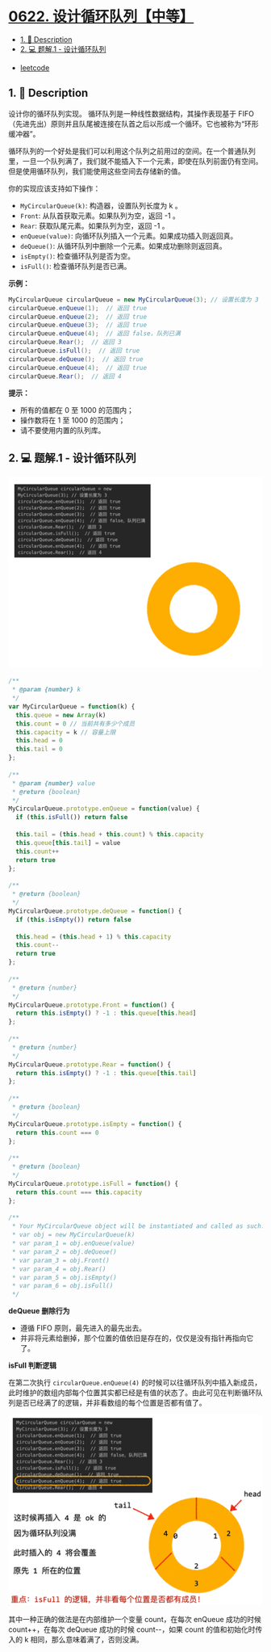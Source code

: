 # [0622. 设计循环队列【中等】](https://github.com/Tdahuyou/leetcode/tree/main/0622.%20%E8%AE%BE%E8%AE%A1%E5%BE%AA%E7%8E%AF%E9%98%9F%E5%88%97%E3%80%90%E4%B8%AD%E7%AD%89%E3%80%91)

<!-- region:toc -->
- [1. 📝 Description](#1--description)
- [2. 💻 题解.1 - 设计循环队列](#2--题解1---设计循环队列)
<!-- endregion:toc -->
- [leetcode](https://leetcode.cn/problems/design-circular-queue)



## 1. 📝 Description

设计你的循环队列实现。 循环队列是一种线性数据结构，其操作表现基于 FIFO（先进先出）原则并且队尾被连接在队首之后以形成一个循环。它也被称为“环形缓冲器”。

循环队列的一个好处是我们可以利用这个队列之前用过的空间。在一个普通队列里，一旦一个队列满了，我们就不能插入下一个元素，即使在队列前面仍有空间。但是使用循环队列，我们能使用这些空间去存储新的值。

你的实现应该支持如下操作：

- `MyCircularQueue(k)`: 构造器，设置队列长度为 k 。
- `Front`: 从队首获取元素。如果队列为空，返回 -1 。
- `Rear`: 获取队尾元素。如果队列为空，返回 -1 。
- `enQueue(value)`: 向循环队列插入一个元素。如果成功插入则返回真。
- `deQueue()`: 从循环队列中删除一个元素。如果成功删除则返回真。
- `isEmpty()`: 检查循环队列是否为空。
- `isFull()`: 检查循环队列是否已满。

**示例：**

```java
MyCircularQueue circularQueue = new MyCircularQueue(3); // 设置长度为 3
circularQueue.enQueue(1);  // 返回 true
circularQueue.enQueue(2);  // 返回 true
circularQueue.enQueue(3);  // 返回 true
circularQueue.enQueue(4);  // 返回 false，队列已满
circularQueue.Rear();  // 返回 3
circularQueue.isFull();  // 返回 true
circularQueue.deQueue();  // 返回 true
circularQueue.enQueue(4);  // 返回 true
circularQueue.Rear();  // 返回 4
```

**提示：**

- 所有的值都在 0 至 1000 的范围内；
- 操作数将在 1 至 1000 的范围内；
- 请不要使用内置的队列库。

## 2. 💻 题解.1 - 设计循环队列

![](assets/622.%20设计循环队列-题解.gif)

```javascript
/**
 * @param {number} k
 */
var MyCircularQueue = function(k) {
  this.queue = new Array(k)
  this.count = 0 // 当前共有多少个成员
  this.capacity = k // 容量上限
  this.head = 0
  this.tail = 0
};

/**
 * @param {number} value
 * @return {boolean}
 */
MyCircularQueue.prototype.enQueue = function(value) {
  if (this.isFull()) return false

  this.tail = (this.head + this.count) % this.capacity
  this.queue[this.tail] = value
  this.count++
  return true
};

/**
 * @return {boolean}
 */
MyCircularQueue.prototype.deQueue = function() {
  if (this.isEmpty()) return false

  this.head = (this.head + 1) % this.capacity
  this.count--
  return true
};

/**
 * @return {number}
 */
MyCircularQueue.prototype.Front = function() {
  return this.isEmpty() ? -1 : this.queue[this.head]
};

/**
 * @return {number}
 */
MyCircularQueue.prototype.Rear = function() {
  return this.isEmpty() ? -1 : this.queue[this.tail]
};

/**
 * @return {boolean}
 */
MyCircularQueue.prototype.isEmpty = function() {
  return this.count === 0
};

/**
 * @return {boolean}
 */
MyCircularQueue.prototype.isFull = function() {
  return this.count === this.capacity
};

/**
 * Your MyCircularQueue object will be instantiated and called as such:
 * var obj = new MyCircularQueue(k)
 * var param_1 = obj.enQueue(value)
 * var param_2 = obj.deQueue()
 * var param_3 = obj.Front()
 * var param_4 = obj.Rear()
 * var param_5 = obj.isEmpty()
 * var param_6 = obj.isFull()
 */
```

**deQueue 删除行为**

- 遵循 FIFO 原则，最先进入的最先出去。
- 并非将元素给删掉，那个位置的值依旧是存在的，仅仅是没有指针再指向它了。

**isFull 判断逻辑**

在第二次执行 `circularQueue.enQueue(4)` 的时候可以往循环队列中插入新成员，此时维护的数组内部每个位置其实都已经是有值的状态了。由此可见在判断循环队列是否已经满了的逻辑，并非看数组的每个位置是否都有值了。

![](assets/2024-09-25-17-16-45.png)

其中一种正确的做法是在内部维护一个变量 count，在每次 enQueue 成功的时候 count++，在每次 deQueue 成功的时候 count--，如果 count 的值和初始化时传入的 k 相同，那么意味着满了，否则没满。











